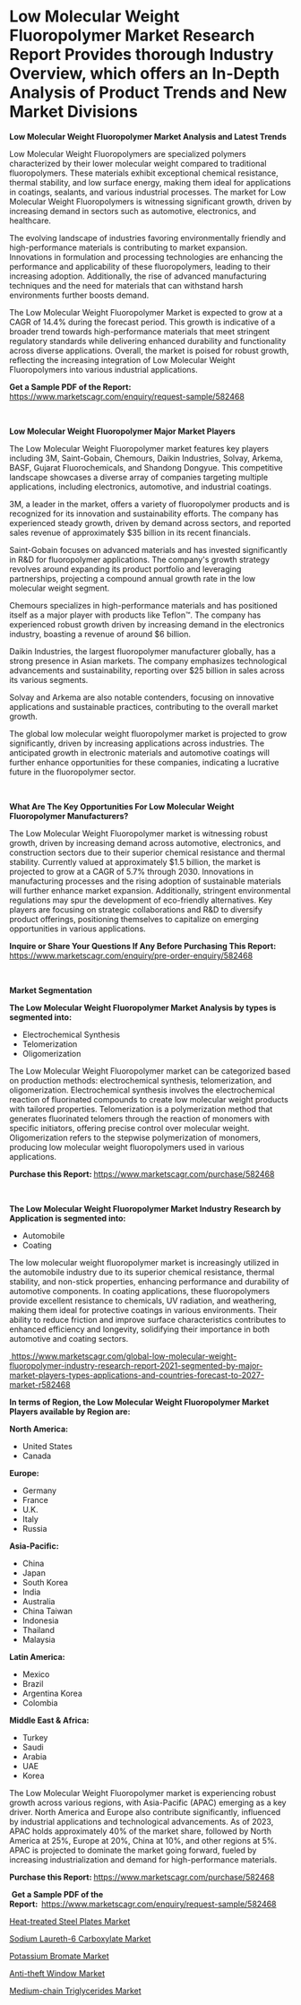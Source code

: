 <p><h1>Low Molecular Weight Fluoropolymer Market Research Report Provides thorough Industry Overview, which offers an In-Depth Analysis of Product Trends and New Market Divisions</h1></p><p><strong>Low Molecular Weight Fluoropolymer Market Analysis and Latest Trends</strong></p>
<p><p>Low Molecular Weight Fluoropolymers are specialized polymers characterized by their lower molecular weight compared to traditional fluoropolymers. These materials exhibit exceptional chemical resistance, thermal stability, and low surface energy, making them ideal for applications in coatings, sealants, and various industrial processes. The market for Low Molecular Weight Fluoropolymers is witnessing significant growth, driven by increasing demand in sectors such as automotive, electronics, and healthcare.</p><p>The evolving landscape of industries favoring environmentally friendly and high-performance materials is contributing to market expansion. Innovations in formulation and processing technologies are enhancing the performance and applicability of these fluoropolymers, leading to their increasing adoption. Additionally, the rise of advanced manufacturing techniques and the need for materials that can withstand harsh environments further boosts demand.</p><p>The Low Molecular Weight Fluoropolymer Market is expected to grow at a CAGR of 14.4% during the forecast period. This growth is indicative of a broader trend towards high-performance materials that meet stringent regulatory standards while delivering enhanced durability and functionality across diverse applications. Overall, the market is poised for robust growth, reflecting the increasing integration of Low Molecular Weight Fluoropolymers into various industrial applications.</p></p>
<p><strong>Get a Sample PDF of the Report:&nbsp;</strong> <a href="https://www.marketscagr.com/enquiry/request-sample/582468?utm_campaign=1278&utm_medium=2&utm_source=Github&utm_content=ia&utm_term=27092024&utm_id=low-molecular-weight-fluoropolymer">https://www.marketscagr.com/enquiry/request-sample/582468</a></p>
<p>&nbsp;</p>
<p><strong>Low Molecular Weight Fluoropolymer Major Market Players</strong></p>
<p><p>The Low Molecular Weight Fluoropolymer market features key players including 3M, Saint-Gobain, Chemours, Daikin Industries, Solvay, Arkema, BASF, Gujarat Fluorochemicals, and Shandong Dongyue. This competitive landscape showcases a diverse array of companies targeting multiple applications, including electronics, automotive, and industrial coatings.</p><p>3M, a leader in the market, offers a variety of fluoropolymer products and is recognized for its innovation and sustainability efforts. The company has experienced steady growth, driven by demand across sectors, and reported sales revenue of approximately $35 billion in its recent financials.</p><p>Saint-Gobain focuses on advanced materials and has invested significantly in R&D for fluoropolymer applications. The company's growth strategy revolves around expanding its product portfolio and leveraging partnerships, projecting a compound annual growth rate in the low molecular weight segment.</p><p>Chemours specializes in high-performance materials and has positioned itself as a major player with products like Teflon™. The company has experienced robust growth driven by increasing demand in the electronics industry, boasting a revenue of around $6 billion.</p><p>Daikin Industries, the largest fluoropolymer manufacturer globally, has a strong presence in Asian markets. The company emphasizes technological advancements and sustainability, reporting over $25 billion in sales across its various segments.</p><p>Solvay and Arkema are also notable contenders, focusing on innovative applications and sustainable practices, contributing to the overall market growth.</p><p>The global low molecular weight fluoropolymer market is projected to grow significantly, driven by increasing applications across industries. The anticipated growth in electronic materials and automotive coatings will further enhance opportunities for these companies, indicating a lucrative future in the fluoropolymer sector.</p></p>
<p>&nbsp;</p>
<p><strong>What Are The Key Opportunities For Low Molecular Weight Fluoropolymer Manufacturers?</strong></p>
<p><p>The Low Molecular Weight Fluoropolymer market is witnessing robust growth, driven by increasing demand across automotive, electronics, and construction sectors due to their superior chemical resistance and thermal stability. Currently valued at approximately $1.5 billion, the market is projected to grow at a CAGR of 5.7% through 2030. Innovations in manufacturing processes and the rising adoption of sustainable materials will further enhance market expansion. Additionally, stringent environmental regulations may spur the development of eco-friendly alternatives. Key players are focusing on strategic collaborations and R&D to diversify product offerings, positioning themselves to capitalize on emerging opportunities in various applications.</p></p>
<p><strong>Inquire or Share Your Questions If Any Before Purchasing This Report:</strong> <a href="https://www.marketscagr.com/enquiry/pre-order-enquiry/582468?utm_campaign=1278&utm_medium=2&utm_source=Github&utm_content=ia&utm_term=27092024&utm_id=low-molecular-weight-fluoropolymer">https://www.marketscagr.com/enquiry/pre-order-enquiry/582468</a></p>
<p>&nbsp;</p>
<p><strong>Market Segmentation</strong></p>
<p><strong>The Low Molecular Weight Fluoropolymer Market Analysis by types is segmented into:</strong></p>
<p><ul><li>Electrochemical Synthesis</li><li>Telomerization</li><li>Oligomerization</li></ul></p>
<p><p>The Low Molecular Weight Fluoropolymer market can be categorized based on production methods: electrochemical synthesis, telomerization, and oligomerization. Electrochemical synthesis involves the electrochemical reaction of fluorinated compounds to create low molecular weight products with tailored properties. Telomerization is a polymerization method that generates fluorinated telomers through the reaction of monomers with specific initiators, offering precise control over molecular weight. Oligomerization refers to the stepwise polymerization of monomers, producing low molecular weight fluoropolymers used in various applications.</p></p>
<p><strong>Purchase this Report:&nbsp;</strong><a href="https://www.marketscagr.com/purchase/582468?utm_campaign=1278&utm_medium=2&utm_source=Github&utm_content=ia&utm_term=27092024&utm_id=low-molecular-weight-fluoropolymer">https://www.marketscagr.com/purchase/582468</a></p>
<p>&nbsp;</p>
<p><strong>The Low Molecular Weight Fluoropolymer Market Industry Research by Application is segmented into:</strong></p>
<p><ul><li>Automobile</li><li>Coating</li></ul></p>
<p><p>The low molecular weight fluoropolymer market is increasingly utilized in the automobile industry due to its superior chemical resistance, thermal stability, and non-stick properties, enhancing performance and durability of automotive components. In coating applications, these fluoropolymers provide excellent resistance to chemicals, UV radiation, and weathering, making them ideal for protective coatings in various environments. Their ability to reduce friction and improve surface characteristics contributes to enhanced efficiency and longevity, solidifying their importance in both automotive and coating sectors.</p></p>
<p><a href="https://www.marketscagr.com/global-low-molecular-weight-fluoropolymer-industry-research-report-2021-segmented-by-major-market-players-types-applications-and-countries-forecast-to-2027-market-r582468?utm_campaign=1278&utm_medium=2&utm_source=Github&utm_content=ia&utm_term=27092024&utm_id=low-molecular-weight-fluoropolymer">&nbsp;https://www.marketscagr.com/global-low-molecular-weight-fluoropolymer-industry-research-report-2021-segmented-by-major-market-players-types-applications-and-countries-forecast-to-2027-market-r582468</a></p>
<p><strong>In terms of Region, the Low Molecular Weight Fluoropolymer Market Players available by Region are:</strong></p>
<p>
    <p> <strong> North America: </strong>
        <ul>
            <li>United States</li>
            <li>Canada</li>
        </ul>
        </p> 
    <p> <strong> Europe: </strong>
        <ul>
            <li>Germany</li>
            <li>France</li>
            <li>U.K.</li>
            <li>Italy</li>
            <li>Russia</li>
        </ul>
        </p> 
    <p> <strong> Asia-Pacific: </strong>
        <ul>
            <li>China</li>
            <li>Japan</li>
            <li>South Korea</li>
            <li>India</li>
            <li>Australia</li>
            <li>China Taiwan</li>
            <li>Indonesia</li>
            <li>Thailand</li>
            <li>Malaysia</li>
        </ul>
        </p> 
    <p> <strong> Latin America: </strong>
        <ul>
            <li>Mexico</li>
            <li>Brazil</li>
            <li>Argentina Korea</li>
            <li>Colombia</li>
        </ul>
        </p> 
    <p> <strong> Middle East & Africa: </strong>
        <ul>
            <li>Turkey</li>
            <li>Saudi</li>
            <li>Arabia</li>
            <li>UAE</li>
            <li>Korea</li>
        </ul>
    </p>
    </p>
<p><p>The Low Molecular Weight Fluoropolymer market is experiencing robust growth across various regions, with Asia-Pacific (APAC) emerging as a key driver. North America and Europe also contribute significantly, influenced by industrial applications and technological advancements. As of 2023, APAC holds approximately 40% of the market share, followed by North America at 25%, Europe at 20%, China at 10%, and other regions at 5%. APAC is projected to dominate the market going forward, fueled by increasing industrialization and demand for high-performance materials.</p></p>
<p><strong>Purchase this Report: </strong><a href="https://www.marketscagr.com/purchase/582468?utm_campaign=1278&utm_medium=2&utm_source=Github&utm_content=ia&utm_term=27092024&utm_id=low-molecular-weight-fluoropolymer">https://www.marketscagr.com/purchase/582468</a></p>
<p>&nbsp;<strong>Get a Sample PDF of the Report:&nbsp;&nbsp;</strong><a href="https://www.marketscagr.com/enquiry/request-sample/582468?utm_campaign=1278&utm_medium=2&utm_source=Github&utm_content=ia&utm_term=27092024&utm_id=low-molecular-weight-fluoropolymer">https://www.marketscagr.com/enquiry/request-sample/582468</a></p>
<p><strong></strong></p>
<p><p><a href="https://www.linkedin.com/pulse/heat-treated-steel-plates-market-size-share-trends-analysis-gz3vc?utm_campaign=1278&utm_medium=2&utm_source=Github&utm_content=ia&utm_term=27092024&utm_id=low-molecular-weight-fluoropolymer">Heat-treated Steel Plates Market</a></p><p><a href="https://issuu.com/reportprime-2/docs/sodium-laureth-6-carboxylate-market_c20f653bc30532?utm_campaign=1278&utm_medium=2&utm_source=Github&utm_content=ia&utm_term=27092024&utm_id=low-molecular-weight-fluoropolymer">Sodium Laureth-6 Carboxylate Market</a></p><p><a href="https://www.linkedin.com/pulse/potassium-bromate-market-analysis-report-global-insights-metuc?utm_campaign=1278&utm_medium=2&utm_source=Github&utm_content=ia&utm_term=27092024&utm_id=low-molecular-weight-fluoropolymer">Potassium Bromate Market</a></p><p><a href="https://issuu.com/reportprime-2/docs/anti-theft-window-market-size-2030._2cf90df5c76208?utm_campaign=1278&utm_medium=2&utm_source=Github&utm_content=ia&utm_term=27092024&utm_id=low-molecular-weight-fluoropolymer">Anti-theft Window Market</a></p><p><a href="https://www.linkedin.com/pulse/medium-chain-triglycerides-market-size-share-trends-analysis-hwyyc?utm_campaign=1278&utm_medium=2&utm_source=Github&utm_content=ia&utm_term=27092024&utm_id=low-molecular-weight-fluoropolymer">Medium-chain Triglycerides Market</a></p></p>